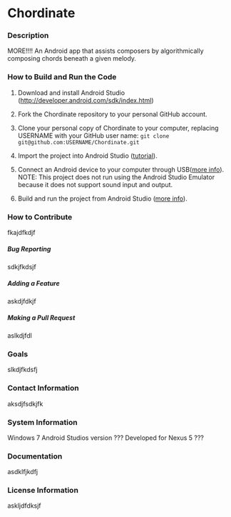Chordinate
==========

### Description

MORE!!!! An Android app that assists composers by algorithmically composing chords beneath a given melody.

### How to Build and Run the Code

1. Download and install Android Studio (http://developer.android.com/sdk/index.html)

2. Fork the Chordinate repository to your personal GitHub account.

3. Clone your personal copy of Chordinate to your computer, replacing USERNAME with your GitHub user name:
    ```git clone git@github.com:USERNAME/Chordinate.git```

4. Import the project into Android Studio ([tutorial](https://www.jetbrains.com/help/idea/2016.1/importing-project-from-gradle-model.html?origin=old_help)).

5. Connect an Android device to your computer through USB([more info](http://developer.android.com/tools/device.html)). NOTE: This project does not run using the Android Studio Emulator because it does not support sound input and output.

6. Build and run the project from Android Studio ([more info](http://developer.android.com/tools/building/building-studio.html)).

### How to Contribute

fkajdfkdjf

##### Bug Reporting

sdkjfkdsjf

##### Adding a Feature

askdjfdkjf

##### Making a Pull Request

aslkdjfdl

### Goals

slkdjfkdsfj

### Contact Information

aksdjfsdkjfk

### System Information

Windows 7
Android Studios version ???
Developed for Nexus 5 ???

### Documentation

asdklfjkdfj

### License Information

askljdfdksjf
